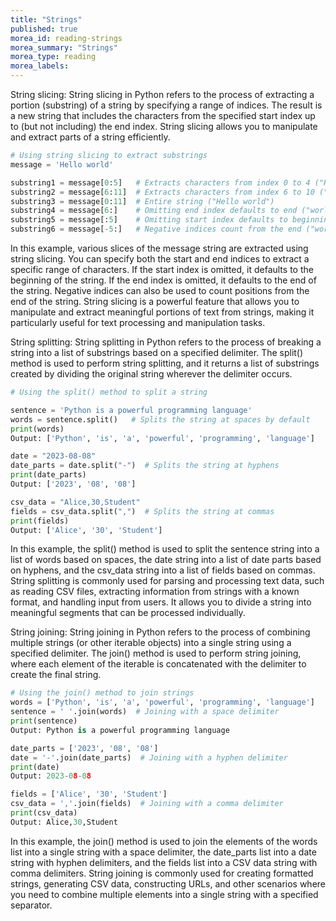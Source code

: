 ```yaml
---
title: "Strings"
published: true
morea_id: reading-strings
morea_summary: "Strings"
morea_type: reading
morea_labels:
---
```


String slicing:
String slicing in Python refers to the process of extracting a portion (substring) of a string by specifying a range of indices. The result is a new string that includes the characters from the specified start index up to (but not including) the end index. String slicing allows you to manipulate and extract parts of a string efficiently.

```python
# Using string slicing to extract substrings
message = 'Hello world'

substring1 = message[0:5]   # Extracts characters from index 0 to 4 ("Hello")
substring2 = message[6:11]  # Extracts characters from index 6 to 10 ("world")
substring3 = message[0:11]  # Entire string ("Hello world")
substring4 = message[6:]    # Omitting end index defaults to end ("world")
substring5 = message[:5]    # Omitting start index defaults to beginning ("Hello")
substring6 = message[-5:]   # Negative indices count from the end ("world")
```

In this example, various slices of the message string are extracted using string slicing. You can specify both the start and end indices to extract a specific range of characters. If the start index is omitted, it defaults to the beginning of the string. If the end index is omitted, it defaults to the end of the string. Negative indices can also be used to count positions from the end of the string. String slicing is a powerful feature that allows you to manipulate and extract meaningful portions of text from strings, making it particularly useful for text processing and manipulation tasks.

String splitting:
String splitting in Python refers to the process of breaking a string into a list of substrings based on a specified delimiter. The split() method is used to perform string splitting, and it returns a list of substrings created by dividing the original string wherever the delimiter occurs.

```python
# Using the split() method to split a string

sentence = 'Python is a powerful programming language'
words = sentence.split()   # Splits the string at spaces by default
print(words)
Output: ['Python', 'is', 'a', 'powerful', 'programming', 'language']

date = "2023-08-08"
date_parts = date.split("-")  # Splits the string at hyphens
print(date_parts)
Output: ['2023', '08', '08']

csv_data = "Alice,30,Student"
fields = csv_data.split(",")  # Splits the string at commas
print(fields)
Output: ['Alice', '30', 'Student']
```

In this example, the split() method is used to split the sentence string into a list of words based on spaces, the date string into a list of date parts based on hyphens, and the csv_data string into a list of fields based on commas. String splitting is commonly used for parsing and processing text data, such as reading CSV files, extracting information from strings with a known format, and handling input from users. It allows you to divide a string into meaningful segments that can be processed individually.

String joining:
String joining in Python refers to the process of combining multiple strings (or other iterable objects) into a single string using a specified delimiter. The join() method is used to perform string joining, where each element of the iterable is concatenated with the delimiter to create the final string.

```python
# Using the join() method to join strings
words = ['Python', 'is', 'a', 'powerful', 'programming', 'language']
sentence = ' '.join(words)  # Joining with a space delimiter
print(sentence)
Output: Python is a powerful programming language

date_parts = ['2023', '08', '08']
date = '-'.join(date_parts)  # Joining with a hyphen delimiter
print(date)
Output: 2023-08-08

fields = ['Alice', '30', 'Student']
csv_data = ','.join(fields)  # Joining with a comma delimiter
print(csv_data)
Output: Alice,30,Student
```

In this example, the join() method is used to join the elements of the words list into a single string with a space delimiter, the date_parts list into a date string with hyphen delimiters, and the fields list into a CSV data string with comma delimiters. String joining is commonly used for creating formatted strings, generating CSV data, constructing URLs, and other scenarios where you need to combine multiple elements into a single string with a specified separator.



